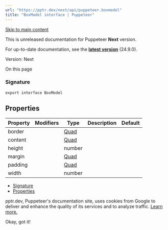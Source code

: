 ```yaml
---
url: "https://pptr.dev/next/api/puppeteer.boxmodel"
title: "BoxModel interface | Puppeteer"
---
```


[Skip to main content](https://pptr.dev/next/api/puppeteer.boxmodel#__docusaurus_skipToContent_fallback)

This is unreleased documentation for Puppeteer **Next** version.

For up-to-date documentation, see the **[latest version](https://pptr.dev/api/puppeteer.boxmodel)** (24.9.0).

Version: Next

On this page

### Signature [​](https://pptr.dev/next/api/puppeteer.boxmodel\#signature "Direct link to Signature")

```codeBlockLines_RjmQ
export interface BoxModel

```

## Properties [​](https://pptr.dev/next/api/puppeteer.boxmodel\#properties "Direct link to Properties")

| Property | Modifiers | Type | Description | Default |
| --- | --- | --- | --- | --- |
| border |  | [Quad](https://pptr.dev/next/api/puppeteer.quad) |  |  |
| content |  | [Quad](https://pptr.dev/next/api/puppeteer.quad) |  |  |
| height |  | number |  |  |
| margin |  | [Quad](https://pptr.dev/next/api/puppeteer.quad) |  |  |
| padding |  | [Quad](https://pptr.dev/next/api/puppeteer.quad) |  |  |
| width |  | number |  |  |

- [Signature](https://pptr.dev/next/api/puppeteer.boxmodel#signature)
- [Properties](https://pptr.dev/next/api/puppeteer.boxmodel#properties)

pptr.dev, Puppeteer's documentation site, uses cookies from Google to deliver and enhance the quality of its services and to analyze traffic. [Learn more.](https://policies.google.com/technologies/cookies)

Okay, got it!